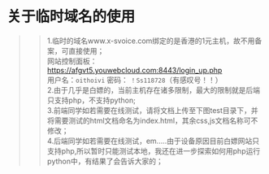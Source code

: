 关于临时域名的使用
==================
>>1.临时的域名www.x-svoice.com绑定的是香港的1元主机，故不用备案，可直接使用；<br>
网站控制面板：https://afgvt5.youwebcloud.com:8443/login_up.php<br>
用户名：`oithoivi`  密码：  `！Ss118728`（有感叹号！！）<br>
>>2.由于几乎是白嫖的，当前主机存在诸多限制，最大的限制就是后端只支持php，不支持python;<br>
>>3.前端同学如若需要在线测试，请将文档上传至下图test目录下，并将需要测试的html文档命名为index.html，其余css,js文档名称可不修改；<br>
>>4.后端同学如若需要在线测试，em.....由于设备原因目前白嫖网站只支持php,所以暂时只能测试本地，我还在进一步探索如何用php运行python中，有结果了会告诉大家的；<br>
